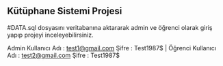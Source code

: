 ## **Kütüphane Sistemi Projesi**
#DATA.sql dosyasını veritabanına aktararak admin ve öğrenci olarak giriş yapıp projeyi inceleyebilirsiniz.

Admin Kullanıcı Adı : test1@gmail.com
Şifre : Test1987$  |
Öğrenci Kullanıcı Adı : test2@gmail.com
Şifre : Test1987$

